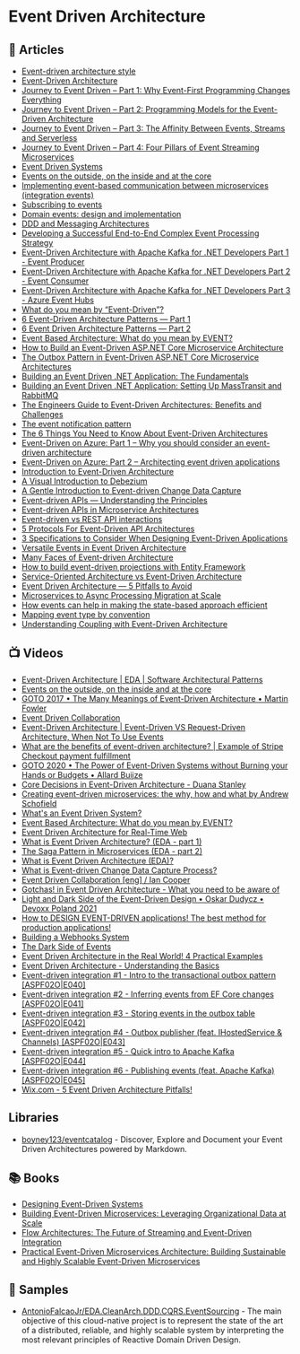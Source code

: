 
# Event Driven Architecture

## 📕 Articles
- [Event-driven architecture style](https://docs.microsoft.com/en-us/azure/architecture/guide/architecture-styles/event-driven)
- [Event-Driven Architecture](https://herbertograca.com/2017/10/05/event-driven-architecture/) 
- [Journey to Event Driven – Part 1: Why Event-First Programming Changes Everything](https://www.confluent.io/blog/journey-to-event-driven-part-1-why-event-first-thinking-changes-everything/)
- [Journey to Event Driven – Part 2: Programming Models for the Event-Driven Architecture](https://www.confluent.io/blog/journey-to-event-driven-part-2-programming-models-event-driven-architecture/)
- [Journey to Event Driven – Part 3: The Affinity Between Events, Streams and Serverless](https://www.confluent.io/blog/journey-to-event-driven-part-3-affinity-between-events-streams-serverless/)
- [Journey to Event Driven – Part 4: Four Pillars of Event Streaming Microservices](https://www.confluent.io/blog/journey-to-event-driven-part-4-four-pillars-of-event-streaming-microservices/)
- [Event Driven Systems](https://medium.com/omarelgabrys-blog/event-driven-systems-cdbe5a4b3d04)
- [Events on the outside, on the inside and at the core](https://chrisrichardson.net/post/microservices/2021/02/21/events-are-the-core.html)
- [Implementing event-based communication between microservices (integration events)](https://docs.microsoft.com/en-us/dotnet/architecture/microservices/multi-container-microservice-net-applications/integration-event-based-microservice-communications) 
- [Subscribing to events](https://docs.microsoft.com/en-us/dotnet/architecture/microservices/multi-container-microservice-net-applications/subscribe-events)
- [Domain events: design and implementation](https://docs.microsoft.com/en-us/dotnet/architecture/microservices/microservice-ddd-cqrs-patterns/domain-events-design-implementation) 
- [DDD and Messaging Architectures](https://verraes.net/2019/05/ddd-msg-arch/)
- [Developing a Successful End-to-End Complex Event Processing Strategy](https://blog.equinix.com/blog/2018/03/28/developing-a-successful-end-to-end-complex-event-processing-strategy/)
- [Event-Driven Architecture with Apache Kafka for .NET Developers Part 1 - Event Producer](https://thecloudblog.net/post/event-driven-architecture-with-apache-kafka-for-net-developers-part-1-event-producer/)
- [Event-Driven Architecture with Apache Kafka for .NET Developers Part 2 - Event Consumer](https://thecloudblog.net/post/event-driven-architecture-with-apache-kafka-for-.net-developers-part-2-event-consumer/)
- [Event-Driven Architecture with Apache Kafka for .NET Developers Part 3 - Azure Event Hubs](https://thecloudblog.net/post/event-driven-architecture-with-apache-kafka-for-net-developers-part-3-azure-event-hubs/)
- [What do you mean by “Event-Driven”?](https://martinfowler.com/articles/201701-event-driven.html)
- [6 Event-Driven Architecture Patterns — Part 1](https://medium.com/wix-engineering/6-event-driven-architecture-patterns-part-1-93758b253f47)
- [6 Event Driven Architecture Patterns — Part 2](https://medium.com/wix-engineering/6-event-driven-architecture-patterns-part-2-455cc73b22e1)
- [Event Based Architecture: What do you mean by EVENT?](https://codeopinion.com/event-based-architecture-what-do-you-mean-by-event/)
- [How to Build an Event-Driven ASP.NET Core Microservice Architecture](https://itnext.io/how-to-build-an-event-driven-asp-net-core-microservice-architecture-e0ef2976f33f)
- [The Outbox Pattern in Event-Driven ASP.NET Core Microservice Architectures](https://itnext.io/the-outbox-pattern-in-event-driven-asp-net-core-microservice-architectures-10b8d9923885)
- [Building an Event Driven .NET Application: The Fundamentals](https://wrapt.dev/blog/building-an-event-driven-dotnet-application-the-fundamentals)
- [Building an Event Driven .NET Application: Setting Up MassTransit and RabbitMQ](https://wrapt.dev/blog/building-an-event-driven-dotnet-application-setting-up-masstransit-and-rabbitmq)
- [The Engineers Guide to Event-Driven Architectures: Benefits and Challenges](https://medium.com/swlh/the-engineers-guide-to-event-driven-architectures-benefits-and-challenges-3e96ded8568b)
- [The event notification pattern](https://medium.com/geekculture/the-event-notification-pattern-a62d48519107)
- [The 6 Things You Need to Know About Event-Driven Architectures](https://medium.com/swlh/the-6-things-you-need-to-know-about-event-driven-architectures-38e11fdcb5a)
- [Event-Driven on Azure: Part 1 – Why you should consider an event-driven architecture](https://techcommunity.microsoft.com/t5/apps-on-azure/event-driven-on-azure-part-1-why-you-should-consider-an-event/ba-p/2106983)
- [Event-Driven on Azure: Part 2 – Architecting event driven applications](https://techcommunity.microsoft.com/t5/apps-on-azure/event-driven-on-azure-part-2-architecting-event-driven/ba-p/2414007)
- [Introduction to Event-Driven Architecture](https://medium.com/microservicegeeks/introduction-to-event-driven-architecture-e94ef442d824)
- [A Visual Introduction to Debezium](https://medium.com/event-driven-utopia/a-visual-introduction-to-debezium-32563e23c6b8)
- [A Gentle Introduction to Event-driven Change Data Capture](https://medium.com/event-driven-utopia/a-gentle-introduction-to-event-driven-change-data-capture-683297625f9b)
- [Event-driven APIs — Understanding the Principles](https://medium.com/event-driven-utopia/event-driven-apis-understanding-the-principles-c3208308d4b2)
- [Event-driven APIs in Microservice Architectures](https://github.com/wso2/reference-architecture/blob/master/event-driven-api-architecture.md)
- [Event-driven vs REST API interactions](https://apifriends.com/api-management/event-driven-vs-rest-api-interactions/)
- [5 Protocols For Event-Driven API Architectures](https://nordicapis.com/5-protocols-for-event-driven-api-architectures/)
- [3 Specifications to Consider When Designing Event-Driven Applications](https://medium.com/event-driven-utopia/3-specifications-to-consider-when-designing-event-driven-applications-c12685efd7ad)
- [Versatile Events in Event Driven Architecture](https://thecloudblog.net/post/versatile-events-in-event-driven-architecture/)
- [Many Faces of Event-driven Architecture](https://medium.com/event-driven-utopia/many-faces-of-event-driven-architecture-660a322ce1ce)
- [How to build event-driven projections with Entity Framework](https://event-driven.io/en/how_to_do_events_projections_with_entity_framework/)
- [Service-Oriented Architecture vs Event-Driven Architecture](https://www.eventstore.com/blog/service-oriented-architecture-vs-event-driven-architecture)
- [Event Driven Architecture — 5 Pitfalls to Avoid](https://medium.com/wix-engineering/event-driven-architecture-5-pitfalls-to-avoid-b3ebf885bdb1)
- [Microservices to Async Processing Migration at Scale](https://www.infoq.com/articles/microservices-async-migration/)
- [How events can help in making the state-based approach efficient](https://event-driven.io/en/how_events_can_help_on_making_state_based_approach_efficient/)
- [Mapping event type by convention](https://event-driven.io/en/how_to_map_event_type_by_convention/)
- [Understanding Coupling with Event-Driven Architecture](https://medium.com/ssense-tech/understanding-coupling-with-event-driven-architecture-a6b3561b7227)

## 📺 Videos
- [Event-Driven Architecture | EDA | Software Architectural Patterns](https://www.youtube.com/watch?v=gIL8rW_eyww&t=0s) 
- [Events on the outside, on the inside and at the core](https://www.youtube.com/watch?v=rP-InttAbVY)
- [GOTO 2017 • The Many Meanings of Event-Driven Architecture • Martin Fowler](https://www.youtube.com/watch?v=STKCRSUsyP0)
- [Event Driven Collaboration](https://skillsmatter.com/skillscasts/13645-event-driven-colloboration) 
- [Event-Driven Architecture | Event-Driven VS Request-Driven Architecture, When Not To Use Events](https://www.youtube.com/watch?v=U-U3bpljZd0)
- [What are the benefits of event-driven architecture? | Example of Stripe Checkout payment fulfillment](https://www.youtube.com/watch?v=9GuAR5gltcE)
- [GOTO 2020 • The Power of Event-Driven Systems without Burning your Hands or Budgets • Allard Buijze](https://www.youtube.com/watch?v=Fso2OyguRuQ)
- [Core Decisions in Event-Driven Architecture - Duana Stanley](https://www.youtube.com/watch?v=SKXS2h3MdPM)
- [Creating event-driven microservices: the why, how and what by Andrew Schofield](https://www.youtube.com/watch?v=ksRCq0BJef8)
- [What's an Event Driven System?](https://www.youtube.com/watch?v=rJHTK2TfZ1I)
- [Event Based Architecture: What do you mean by EVENT?](https://www.youtube.com/watch?v=qKD2YUTJAXM)
- [Event Driven Architecture for Real-Time Web](https://www.youtube.com/watch?v=Tu1GEIhkIqU)
- [What is Event Driven Architecture? (EDA - part 1)](https://www.youtube.com/watch?v=DQ5Cbt8DQbM)
- [The Saga Pattern in Microservices (EDA - part 2)](https://www.youtube.com/watch?v=C0rGwyJkDTU)
- [What is Event Driven Architecture (EDA)?](https://www.youtube.com/watch?v=o2HJCGcYwoU)
- [What is Event-driven Change Data Capture Process?](https://www.youtube.com/watch?v=-irkDCmHhKk)
- [Event Driven Collaboration [eng] / Ian Cooper](https://www.youtube.com/watch?v=ztRwZ2FySds)
- [Gotchas! in Event Driven Architecture - What you need to be aware of](https://www.youtube.com/watch?v=NzEaI1UtiGk)
- [Light and Dark Side of the Event-Driven Design • Oskar Dudycz • Devoxx Poland 2021](https://www.youtube.com/watch?v=0pYmuk0-N_4)
- [How to DESIGN EVENT-DRIVEN applications! The best method for production applications!](https://www.youtube.com/watch?v=LaxH8GS8l3Q)
- [Building a Webhooks System](https://www.youtube.com/watch?v=NuHC5uwbFAc)
- [The Dark Side of Events](https://www.youtube.com/watch?v=URYPpY3SgS8)
- [Event Driven Architecture in the Real World! 4 Practical Examples](https://www.youtube.com/watch?v=dhdLxW0vDro)
- [Event Driven Architecture - Understanding the Basics](https://www.youtube.com/watch?v=LHgCA3XVNkw)
- [Event-driven integration #1 - Intro to the transactional outbox pattern [ASPF02O|E040]](https://www.youtube.com/watch?v=suKSJ5DvynA)
- [Event-driven integration #2 - Inferring events from EF Core changes [ASPF02O|E041]](https://www.youtube.com/watch?v=rJDZiFJGP90)
- [Event-driven integration #3 - Storing events in the outbox table [ASPF02O|E042]](https://www.youtube.com/watch?v=G187r-rzzkk)
- [Event-driven integration #4 - Outbox publisher (feat. IHostedService & Channels) [ASPF02O|E043]](https://www.youtube.com/watch?v=xnn6AnYyC5g)
- [Event-driven integration #5 - Quick intro to Apache Kafka [ASPF02O|E044]](https://www.youtube.com/watch?v=tUzCxZdKEr4)
- [Event-driven integration #6 - Publishing events (feat. Apache Kafka) [ASPF02O|E045]](https://www.youtube.com/watch?v=T2Dy7cH486c)
- [Wix.com - 5 Event Driven Architecture Pitfalls!](https://www.youtube.com/watch?v=xfNzGdrxf5w)

## Libraries
- [boyney123/eventcatalog](https://github.com/boyney123/eventcatalog) - Discover, Explore and Document your Event Driven Architectures powered by Markdown.

## 📚 Books
- [Designing Event-Driven Systems](https://www.confluent.io/designing-event-driven-systems/)
- [Building Event-Driven Microservices: Leveraging Organizational Data at Scale](https://www.amazon.com/Building-Event-Driven-Microservices-Leveraging-Organizational/dp/1492057894)
- [Flow Architectures: The Future of Streaming and Event-Driven Integration](https://www.amazon.com/Flow-Architectures-Streaming-Event-Driven-Integration/dp/1492075892/)
- [Practical Event-Driven Microservices Architecture: Building Sustainable and Highly Scalable Event-Driven Microservices](https://www.amazon.com/Practical-Event-Driven-Microservices-Architecture-Sustainable/dp/1484274679/)

## 🚀 Samples

- [AntonioFalcaoJr/EDA.CleanArch.DDD.CQRS.EventSourcing](https://github.com/AntonioFalcaoJr/EDA.CleanArch.DDD.CQRS.EventSourcing) - The main objective of this cloud-native project is to represent the state of the art of a distributed, reliable, and highly scalable system by interpreting the most relevant principles of Reactive Domain Driven Design.